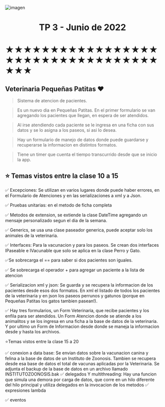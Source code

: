 ![imagen](https://cdn-icons-png.flaticon.com/128/6481/6481940.png)

<h1 align="center">TP 3 - Junio de 2022</h1>

# ★★★★★★★★★★★★★★★★★★★★★★★★★★★★★★★★★★★★★

## Veterinaria **Pequeñas Patitas** ❤

> Sistema de atencion de pacientes.

> Es un nuevo dia en Pequeñas Patitas. En el primer formulario se van agregando los pacientes que llegan, en espera de ser atendidos.

> Al irse atendiendo cada paciente se le ingresa en una ficha con sus datos y se lo asigna a los paseos, si asi lo desea.

> Hay un formulario de manejo de datos donde puede guardarse y recuperarse la informacion en distintos formatos.

> Tiene un timer que cuenta el tiempo transcurrido desde que se inicio la app.

## ⭐️ Temas vistos entre la clase 10 a 15

✅ Excepciones: Se utilizan en varios lugares donde puede haber errores, en el Formulario de Atenciones y en las serializaciones a xml y a Json.

✅ Pruebas unitarias: en el metodo de ficha completa

✅ Metodos de extension, se extiende la clase DateTime agregando un mensaje personalizado segun el dia de la semana.

✅ Generics, se usa una clase paseador generica, puede aceptar solo los animales de la veterinaria.

✅ Interfaces: Para la vacunacion y para los paseos. Se crean dos interfaces IPaseable e IVacunable que solo se aplica en la clase Perro y Gato.

✅Se sobrecarga el == para saber si dos pacientes son iguales.

✅ Se sobrecarga el operador + para agregar un paciente a la lista de atencion

✅ Serializacion xml y json: Se guarda y se recupera la informacion de los pacientes desde esos dos formatos. En xml el listado de todos los pacientes de la veterinaria y en json los paseos perrunos y gatunos (porque en Pequeñas Patitas los gatos tambien pasean!).

✅ Hay tres formularios, un Form Veterinaria, que recibe pacientes y los enfila para ser atendidos. Un Form Atencion donde se atiende a los animalitos y se los ingresa en una ficha a la base de datos de la veterinaria. Y por ultimo un Form de Informacion desde donde se maneja la informacion desde y hasta los archivos.

⭐️Temas vistos entre la clase 15 a 20

✅ conexion a data base: Se envian datos sobre la vacunacion canina y felina a la base de datos de un Instituto de Zoonosis. Tambien se recupera desde esa base de datos el total de vacunas aplicadas por la Veterinaria. Se adjunta el backup de la base de datos en un archivo llamado INSTITUTOZOONOSIS.bak
✅ delegados Y multithreading: Hay una funcion que simula una demora por carga de datos, que corre en un hilo diferente del hilo principal y utiliza delegados en la invocacion de los metodos
✅ expresiones lambda

✅ eventos
